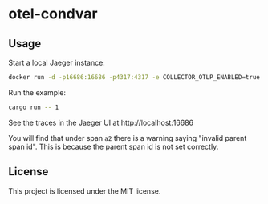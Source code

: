 # otel-condvar


## Usage

Start a local Jaeger instance:
```bash
docker run -d -p16686:16686 -p4317:4317 -e COLLECTOR_OTLP_ENABLED=true jaegertracing/all-in-one:latest
```

Run the example:
```bash
cargo run -- 1
```

See the traces in the Jaeger UI at http://localhost:16686

You will find that under span `a2` there is a warning saying "invalid parent span id". This is because the parent span id is not set correctly.

## License

This project is licensed under the MIT license.